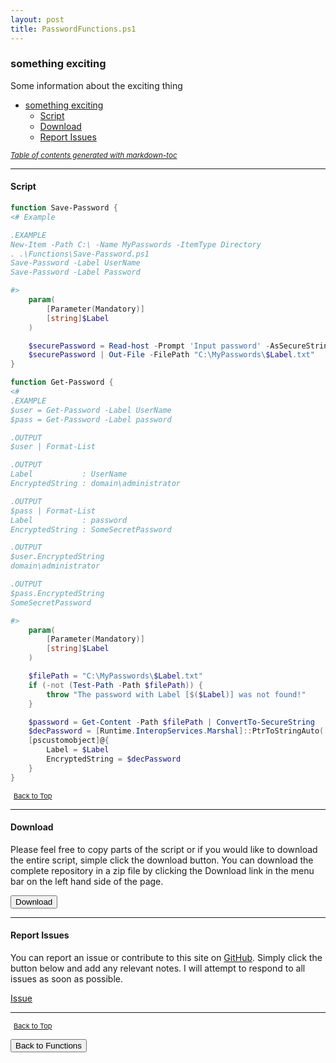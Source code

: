```yaml
---
layout: post
title: PasswordFunctions.ps1
---
```


### something exciting

Some information about the exciting thing

- [something exciting](#something-exciting)
  - [Script](#script)
  - [Download](#download)
  - [Report Issues](#report-issues)

<small><i><a href='http://ecotrust-canada.github.io/markdown-toc/'>Table of contents generated with markdown-toc</a></i></small>

---

#### Script

```powershell
function Save-Password {
<# Example

.EXAMPLE
New-Item -Path C:\ -Name MyPasswords -ItemType Directory
. .\Functions\Save-Password.ps1
Save-Password -Label UserName
Save-Password -Label Password

#>
    param(
        [Parameter(Mandatory)]
        [string]$Label
    )

    $securePassword = Read-host -Prompt 'Input password' -AsSecureString | ConvertFrom-SecureString
    $securePassword | Out-File -FilePath "C:\MyPasswords\$Label.txt"
}

function Get-Password {
<#
.EXAMPLE
$user = Get-Password -Label UserName
$pass = Get-Password -Label password

.OUTPUT
$user | Format-List

.OUTPUT
Label           : UserName
EncryptedString : domain\administrator

.OUTPUT
$pass | Format-List
Label           : password
EncryptedString : SomeSecretPassword

.OUTPUT
$user.EncryptedString
domain\administrator

.OUTPUT
$pass.EncryptedString
SomeSecretPassword

#>
    param(
        [Parameter(Mandatory)]
        [string]$Label
    )

    $filePath = "C:\MyPasswords\$Label.txt"
    if (-not (Test-Path -Path $filePath)) {
        throw "The password with Label [$($Label)] was not found!"
    }

    $password = Get-Content -Path $filePath | ConvertTo-SecureString
    $decPassword = [Runtime.InteropServices.Marshal]::PtrToStringAuto([Runtime.InteropServices.Marshal]::SecureStringToBSTR($password))
    [pscustomobject]@{
        Label = $Label
        EncryptedString = $decPassword
    }
}
```

<span style="font-size:11px;"><a href="#"><i class="fas fa-caret-up" aria-hidden="true" style="color: white; margin-right:5px;"></i>Back to Top</a></span>

---

#### Download

Please feel free to copy parts of the script or if you would like to download the entire script, simple click the download button. You can download the complete repository in a zip file by clicking the Download link in the menu bar on the left hand side of the page.

<button class="btn" type="submit" onclick="window.open('/PowerShell/functions/PasswordFunctions.ps1')">
    <i class="fa fa-cloud-download-alt">
    </i>
        Download
</button>

---

#### Report Issues

You can report an issue or contribute to this site on <a href="https://github.com/BanterBoy/scripts-blog/issues">GitHub</a>. Simply click the button below and add any relevant notes. I will attempt to respond to all issues as soon as possible.

<!-- Place this tag where you want the button to render. -->

<a class="github-button" href="https://github.com/BanterBoy/scripts-blog/issues/new?title=PasswordFunctions.ps1&body=There is a problem with this function. Please find details below." data-show-count="true" aria-label="Issue BanterBoy/scripts-blog on GitHub">Issue</a>

---

<span style="font-size:11px;"><a href="#"><i class="fas fa-caret-up" aria-hidden="true" style="color: white; margin-right:5px;"></i>Back to Top</a></span>

<a href="/menu/_pages/functions.html">
    <button class="btn">
        <i class='fas fa-reply'>
        </i>
            Back to Functions
    </button>
</a>

[1]: http://ecotrust-canada.github.io/markdown-toc
[2]: https://github.com/googlearchive/code-prettify
